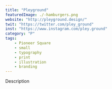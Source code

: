```yaml
---
title: "Pleyground"
featuredImage: ./-hamburgers.png
website: "http://pleyground.design/"
twit: "https://twitter.com/pley_ground"
inst: "https://www.instagram.com/pley.ground"
category: "P"
tags:
    - Pioneer Square
    - small
    - typography
    - print
    - illustration
    - branding
---
```


Description
